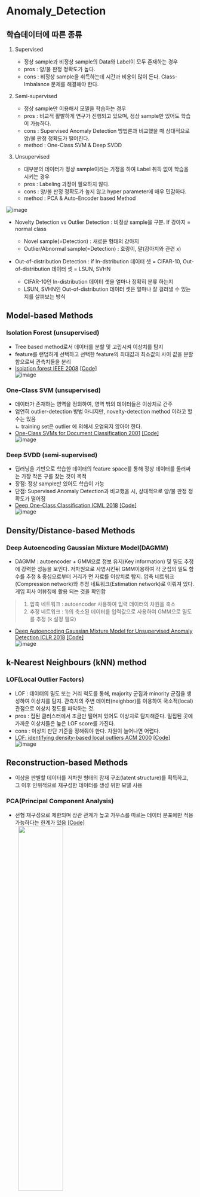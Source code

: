 # Anomaly_Detection

## 학습데이터에 따른 종류
1. Supervised 
   - 정상 sample과 비정상 sample의 Data와 Label이 모두 존재하는 경우
   - pros : 양/불 판정 정확도가 높다.
   - cons : 비정상 sample을 취득하는데 시간과 비용이 많이 든다. Class-Imbalance 문제를 해결해야 한다.

2. Semi-supervised
   - 정상 sample만 이용해서 모델을 학습하는 경우
   - pros : 비교적 활발하게 연구가 진행되고 있으며, 정상 sample만 있어도 학습이 가능하다.
   - cons : Supervised Anomaly Detection 방법론과 비교했을 때 상대적으로 양/불 판정 정확도가 떨어진다.
   - method : One-Class SVM & Deep SVDD
 
3. Unsupervised 
   - 대부분의 데이터가 정상 sample이라는 가정을 하여 Label 취득 없이 학습을 시키는 경우
   - pros : Labeling 과정이 필요하지 않다.
   - cons : 양/불 판정 정확도가 높지 않고 hyper parameter에 매우 민감하다.
   - method : PCA & Auto-Encoder based Method 


![image](https://user-images.githubusercontent.com/67107675/114683454-0102c980-9d4b-11eb-9f95-01c5483bc9a8.png)

- Novelty Detection vs Outlier Detection : 비정상 sample을 구분. If 강아지 = normal class
   - Novel sample(=Detection) : 새로운 형태의 강아지
   - Outlier/Abnormal sample(=Detection) : 호랑이, 말(강아지와 관련 x)

- Out-of-distribution Detection : if In-dstribution 데이터 셋 = CIFAR-10, Out-of-distribution 데이터 셋 = LSUN, SVHN
   - CIFAR-10인 In-distribution 데이터 셋을 얼마나 정확히 분류 하는지
   - LSUN, SVHN인 Out-of-distribution 데이터 셋은 얼마나 잘 걸러낼 수 있는지를 살펴보는 방식

## Model-based Methods
### Isolation Forest (unsupervised)
- Tree based method로서 데이터를 분할 및 고립시켜 이상치를 탐지
- feature를 랜덤하게 선택하고 선택한 feature의 최대값과 최소값의 사이 값을 분할함으로써 관측치들을 분리
- [Isolation forest IEEE 2008](https://arxiv.org/pdf/1811.02141.pdf) [[Code]](https://colab.research.google.com/github/sejin-sim/Anomaly_Detection/blob/main/Isolation_Forest.ipynb)   
![image](https://user-images.githubusercontent.com/67107675/114795087-cc355780-9dc8-11eb-9458-582164a8c5ed.png)

### One-Class SVM (unsupervised)
- 데이터가 존재하는 영역을 정의하여, 영역 밖의 데이터들은 이상치로 간주
- 엄연히 outlier-detection 방법 아니지만, novelty-detection method 이라고 할수는 있음   
  ㄴ training set은 outlier 에 의해서 오염되지 않아야 한다.
- [One-Class SVMs for Document Classification 2001](https://www.jmlr.org/papers/volume2/manevitz01a/manevitz01a.pdf) [[Code]](https://colab.research.google.com/github/sejin-sim/Anomaly_Detection/blob/main/One_class_SVM.ipynb)     
![image](https://user-images.githubusercontent.com/67107675/114798476-5fbe5680-9dd0-11eb-9098-52089ea9acff.png)

### Deep SVDD (semi-supervised)
- 딥러닝을 기반으로 학습한 데이터의 feature space를 통해 정상 데이터를 둘러싸는 가장 작은 구를 찾는 것이 목적
- 장점: 정상 sample만 있어도 학습이 가능
- 단점: Supervised Anomaly Detection과 비교했을 시, 상대적으로 양/불 판정 정확도가 떨어짐
- [Deep One-Class Classification ICML 2018](http://data.bit.uni-bonn.de/publications/ICML2018.pdf)  [[Code]](https://colab.research.google.com/github/sejin-sim/Anomaly_Detection/blob/main/Deep_SVDD_Pytorch.ipynb)        
![image](https://user-images.githubusercontent.com/67107675/114795830-7e215380-9dca-11eb-9068-58c7ef4c39c2.png)


## Density/Distance-based Methods
### Deep Autoencoding Gaussian Mixture Model(DAGMM)
- DAGMM : autoencoder + GMM으로 정보 유지(Key information) 및 밀도 추정에 강력한 성능을 보인다. 저차원으로 사영시킨뒤 GMM이용하여 각 군집의 밀도 함수를 추정 & 중심으로부터 거리가 먼 자료를 이상치로 탐지. 압축 네트워크(Compression network)와 추정 네트워크(Estimation network)로 이뤄져 있다. 게임 회사 어뷰징에 활용 되는 것을 확인함
 > 1) 압축 네트워크 : autoencoder 사용하여 입력 데이터의 차원을 축소
 > 2) 추정 네트워크 : 1)의 축소된 데이터를 입력값으로 사용하여 GMM으로 밀도를 추정 (k 설정 필요)
- [Deep Autoencoding Gaussian Mixture Model for Unsupervised Anomaly Detection ICLR 2018](https://sites.cs.ucsb.edu/~bzong/doc/iclr18-dagmm.pdf)  [[Code]](https://colab.research.google.com/github/sejin-sim/Anomaly_Detection/blob/main/DAGMM_Pytorch.ipynb)        
![image](https://user-images.githubusercontent.com/67107675/118203432-0ad93300-b497-11eb-8785-aaf1a4ce9846.png)

## k-Nearest Neighbours (kNN) method
### LOF(Local Outlier Factors)
- LOF : 데이터의 밀도 또는 거리 척도를 통해, majority 군집과 minority 군집을 생성하여 이상치를 탐지. 관측치의 주변 데이터(neighbor)를 이용하여 국소적(local) 관점으로 이상치 정도를 파악하는 것.
- pros : 집된 클러스터에서 조금만 떨어져 있어도 이상치로 탐지해준다. 밀집된 곳에 가까운 이상치들은 높은 LOF score를 가진다.
- cons : 이상치 판단 기준을 정해줘야 한다. 차원이 늘어나면 어렵다.
- [LOF: identifying density-based local outliers ACM 2000](https://dl.acm.org/doi/10.1145/342009.335388)  [[Code]](https://colab.research.google.com/github/sejin-sim/Anomaly_Detection/blob/main/LOF.ipynb)   
![image](https://user-images.githubusercontent.com/67107675/118427317-e0da7780-b707-11eb-8412-afbabf92f598.png)


## Reconstruction-based Methods
- 이상을 판별할 데이터를 저차원 형태의 잠재 구조(latent structure)를 획득하고, 그 이후 인위적으로 재구성한 데이터를 생성 위한 모델 사용
### PCA(Principal Component Analysis)
- 선형 재구성으로 제한되며 상관 관계가 높고 가우스를 따르는 데이터 분포에만 적용 가능하다는 한계가 있음 [[Code]](https://colab.research.google.com/github/sejin-sim/Anomaly_Detection/blob/main/PCA.ipynb)   
&nbsp; <img src="https://user-images.githubusercontent.com/67107675/122353725-4a5dd800-cf8b-11eb-8d2f-74b7364914ab.png" width = "50%">

## Auto-Encoder based Method 
<img src = "https://user-images.githubusercontent.com/67107675/126440633-0dd0dd88-a8d3-42f3-8a5a-ab70ea76bc35.png" width="40%">

### VAE(Variational Autoencoders)
![image](https://user-images.githubusercontent.com/67107675/126440804-89bec54d-f9ee-4127-aae2-86db3ffed5f6.png)

### AAE(Adversarial Autoencoders)
- VAE(Variational AutoEncoder) + GAN : latent distribution(잠재 분포) 검사하는 판별기(discriminator)를 도입하여 원하는 형태의 latent distribution(잠재 분포) 을 좀더 엄격하게 강제 가능

### RaPP(Reconstruction along Projection Pathway)

- reference   
https://hoya012.github.io/blog/anomaly-detection-overview-1/    
https://flonelin.wordpress.com/2017/03/29/novelty%EC%99%80-outlier-detection/   
https://m-insideout.tistory.com/21   
https://spri.kr/posts/view/23193?code=industry_trend    
https://kh-kim.github.io/blog/2019/12/12/Deep-Anomaly-Detection.html    
https://www.makinarocks.ai/ko/blog/view/750
